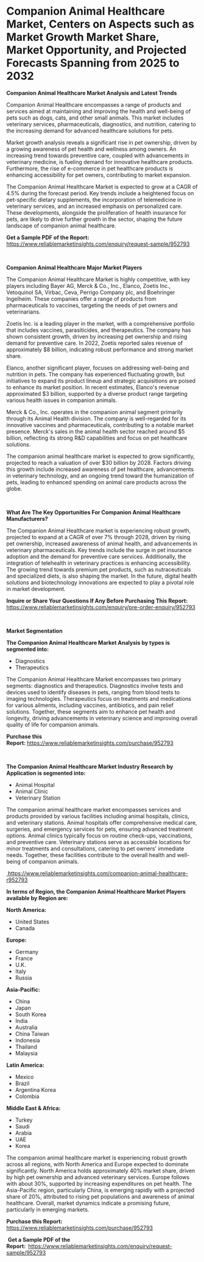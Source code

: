 <p><h1>Companion Animal Healthcare Market, Centers on Aspects such as Market Growth Market Share, Market Opportunity, and Projected Forecasts Spanning from 2025 to 2032</h1></p><p><strong>Companion Animal Healthcare Market Analysis and Latest Trends</strong></p>
<p><p>Companion Animal Healthcare encompasses a range of products and services aimed at maintaining and improving the health and well-being of pets such as dogs, cats, and other small animals. This market includes veterinary services, pharmaceuticals, diagnostics, and nutrition, catering to the increasing demand for advanced healthcare solutions for pets. </p><p>Market growth analysis reveals a significant rise in pet ownership, driven by a growing awareness of pet health and wellness among owners. An increasing trend towards preventive care, coupled with advancements in veterinary medicine, is fueling demand for innovative healthcare products. Furthermore, the rise of e-commerce in pet healthcare products is enhancing accessibility for pet owners, contributing to market expansion.</p><p>The Companion Animal Healthcare Market is expected to grow at a CAGR of 4.5% during the forecast period. Key trends include a heightened focus on pet-specific dietary supplements, the incorporation of telemedicine in veterinary services, and an increased emphasis on personalized care. These developments, alongside the proliferation of health insurance for pets, are likely to drive further growth in the sector, shaping the future landscape of companion animal healthcare.</p></p>
<p><strong>Get a Sample PDF of the Report:&nbsp;</strong> <a href="https://www.reliablemarketinsights.com/enquiry/request-sample/952793?utm_campaign=3567&utm_medium=2&utm_source=Github&utm_content=ia&utm_term=17042025&utm_id=companion-animal-healthcare">https://www.reliablemarketinsights.com/enquiry/request-sample/952793</a></p>
<p>&nbsp;</p>
<p><strong>Companion Animal Healthcare Major Market Players</strong></p>
<p><p>The Companion Animal Healthcare Market is highly competitive, with key players including Bayer AG, Merck & Co., Inc., Elanco, Zoetis Inc., Vetoquinol SA, Virbac, Ceva, Perrigo Company plc, and Boehringer Ingelheim. These companies offer a range of products from pharmaceuticals to vaccines, targeting the needs of pet owners and veterinarians.</p><p>Zoetis Inc. is a leading player in the market, with a comprehensive portfolio that includes vaccines, parasiticides, and therapeutics. The company has shown consistent growth, driven by increasing pet ownership and rising demand for preventive care. In 2022, Zoetis reported sales revenue of approximately $8 billion, indicating robust performance and strong market share.</p><p>Elanco, another significant player, focuses on addressing well-being and nutrition in pets. The company has experienced fluctuating growth, but initiatives to expand its product lineup and strategic acquisitions are poised to enhance its market position. In recent estimates, Elanco's revenue approximated $3 billion, supported by a diverse product range targeting various health issues in companion animals.</p><p>Merck & Co., Inc. operates in the companion animal segment primarily through its Animal Health division. The company is well-regarded for its innovative vaccines and pharmaceuticals, contributing to a notable market presence. Merck's sales in the animal health sector reached around $5 billion, reflecting its strong R&D capabilities and focus on pet healthcare solutions.</p><p>The companion animal healthcare market is expected to grow significantly, projected to reach a valuation of over $30 billion by 2028. Factors driving this growth include increased awareness of pet healthcare, advancements in veterinary technology, and an ongoing trend toward the humanization of pets, leading to enhanced spending on animal care products across the globe.</p></p>
<p>&nbsp;</p>
<p><strong>What Are The Key Opportunities For Companion Animal Healthcare Manufacturers?</strong></p>
<p><p>The Companion Animal Healthcare market is experiencing robust growth, projected to expand at a CAGR of over 7% through 2028, driven by rising pet ownership, increased awareness of animal health, and advancements in veterinary pharmaceuticals. Key trends include the surge in pet insurance adoption and the demand for preventive care services. Additionally, the integration of telehealth in veterinary practices is enhancing accessibility. The growing trend towards premium pet products, such as nutraceuticals and specialized diets, is also shaping the market. In the future, digital health solutions and biotechnology innovations are expected to play a pivotal role in market development.</p></p>
<p><strong>Inquire or Share Your Questions If Any Before Purchasing This Report:</strong> <a href="https://www.reliablemarketinsights.com/enquiry/pre-order-enquiry/952793?utm_campaign=3567&utm_medium=2&utm_source=Github&utm_content=ia&utm_term=17042025&utm_id=companion-animal-healthcare">https://www.reliablemarketinsights.com/enquiry/pre-order-enquiry/952793</a></p>
<p>&nbsp;</p>
<p><strong>Market Segmentation</strong></p>
<p><strong>The Companion Animal Healthcare Market Analysis by types is segmented into:</strong></p>
<p><ul><li>Diagnostics</li><li>Therapeutics</li></ul></p>
<p><p>The Companion Animal Healthcare Market encompasses two primary segments: diagnostics and therapeutics. Diagnostics involve tests and devices used to identify diseases in pets, ranging from blood tests to imaging technologies. Therapeutics focus on treatments and medications for various ailments, including vaccines, antibiotics, and pain relief solutions. Together, these segments aim to enhance pet health and longevity, driving advancements in veterinary science and improving overall quality of life for companion animals.</p></p>
<p><strong>Purchase this Report:&nbsp;</strong><a href="https://www.reliablemarketinsights.com/purchase/952793?utm_campaign=3567&utm_medium=2&utm_source=Github&utm_content=ia&utm_term=17042025&utm_id=companion-animal-healthcare">https://www.reliablemarketinsights.com/purchase/952793</a></p>
<p>&nbsp;</p>
<p><strong>The Companion Animal Healthcare Market Industry Research by Application is segmented into:</strong></p>
<p><ul><li>Animal Hospital</li><li>Animal Clinic</li><li>Veterinary Station</li></ul></p>
<p><p>The companion animal healthcare market encompasses services and products provided by various facilities including animal hospitals, clinics, and veterinary stations. Animal hospitals offer comprehensive medical care, surgeries, and emergency services for pets, ensuring advanced treatment options. Animal clinics typically focus on routine check-ups, vaccinations, and preventive care. Veterinary stations serve as accessible locations for minor treatments and consultations, catering to pet owners' immediate needs. Together, these facilities contribute to the overall health and well-being of companion animals.</p></p>
<p><a href="https://www.reliablemarketinsights.com/companion-animal-healthcare-r952793?utm_campaign=3567&utm_medium=2&utm_source=Github&utm_content=ia&utm_term=17042025&utm_id=companion-animal-healthcare">&nbsp;https://www.reliablemarketinsights.com/companion-animal-healthcare-r952793</a></p>
<p><strong>In terms of Region, the Companion Animal Healthcare Market Players available by Region are:</strong></p>
<p>
    <p> <strong> North America: </strong>
        <ul>
            <li>United States</li>
            <li>Canada</li>
        </ul>
        </p> 
    <p> <strong> Europe: </strong>
        <ul>
            <li>Germany</li>
            <li>France</li>
            <li>U.K.</li>
            <li>Italy</li>
            <li>Russia</li>
        </ul>
        </p> 
    <p> <strong> Asia-Pacific: </strong>
        <ul>
            <li>China</li>
            <li>Japan</li>
            <li>South Korea</li>
            <li>India</li>
            <li>Australia</li>
            <li>China Taiwan</li>
            <li>Indonesia</li>
            <li>Thailand</li>
            <li>Malaysia</li>
        </ul>
        </p> 
    <p> <strong> Latin America: </strong>
        <ul>
            <li>Mexico</li>
            <li>Brazil</li>
            <li>Argentina Korea</li>
            <li>Colombia</li>
        </ul>
        </p> 
    <p> <strong> Middle East & Africa: </strong>
        <ul>
            <li>Turkey</li>
            <li>Saudi</li>
            <li>Arabia</li>
            <li>UAE</li>
            <li>Korea</li>
        </ul>
    </p>
    </p>
<p><p>The companion animal healthcare market is experiencing robust growth across all regions, with North America and Europe expected to dominate significantly. North America holds approximately 40% market share, driven by high pet ownership and advanced veterinary services. Europe follows with about 30%, supported by increasing expenditures on pet health. The Asia-Pacific region, particularly China, is emerging rapidly with a projected share of 20%, attributed to rising pet populations and awareness of animal healthcare. Overall, market dynamics indicate a promising future, particularly in emerging markets.</p></p>
<p><strong>Purchase this Report: </strong><a href="https://www.reliablemarketinsights.com/purchase/952793?utm_campaign=3567&utm_medium=2&utm_source=Github&utm_content=ia&utm_term=17042025&utm_id=companion-animal-healthcare">https://www.reliablemarketinsights.com/purchase/952793</a></p>
<p>&nbsp;<strong>Get a Sample PDF of the Report:&nbsp;&nbsp;</strong><a href="https://www.reliablemarketinsights.com/enquiry/request-sample/952793?utm_campaign=3567&utm_medium=2&utm_source=Github&utm_content=ia&utm_term=17042025&utm_id=companion-animal-healthcare">https://www.reliablemarketinsights.com/enquiry/request-sample/952793</a></p>
<p><strong></strong></p>
<p><p></p><p></p><p></p></p>